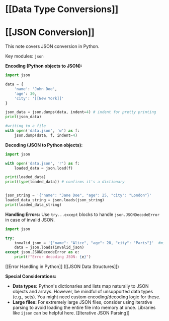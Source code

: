 # [[Data Type Conversions]]
# [[JSON Conversion]] 
This note covers JSON conversion in Python.

Key modules:  `json`

**Encoding (Python objects to JSON):**

```python
import json

data = {
    'name': 'John Doe',
    'age': 30,
    'city': '[[New York]]'
}

json_data = json.dumps(data, indent=4) # indent for pretty printing
print(json_data)

#writing to a file
with open('data.json', 'w') as f:
    json.dump(data, f, indent=4)
```

**Decoding (JSON to Python objects):**

```python
import json

with open('data.json', 'r') as f:
    loaded_data = json.load(f)

print(loaded_data)
print(type(loaded_data)) # confirms it's a dictionary


json_string = '{"name": "Jane Doe", "age": 25, "city": "London"}'
loaded_data_string = json.loads(json_string)
print(loaded_data_string)
```

**Handling Errors:**  Use `try...except` blocks to handle `json.JSONDecodeError` in case of invalid JSON.


```python
import json

try:
    invalid_json = '{"name": "Alice", "age": 28, "city": "Paris"}'  #missing quote
    data = json.loads(invalid_json)
except json.JSONDecodeError as e:
    print(f"Error decoding JSON: {e}")

```

[[Error Handling in Python]]  ([[JSON Data Structures]])


**Special Considerations:**

*   **Data types:**  Python's dictionaries and lists map naturally to JSON objects and arrays.  However,  be mindful of unsupported data types (e.g., sets).  You might need custom encoding/decoding logic for these.
*   **Large files:** For extremely large JSON files, consider using iterative parsing to avoid loading the entire file into memory at once.  Libraries like `ijson` can be helpful here. [[Iterative JSON Parsing]]

